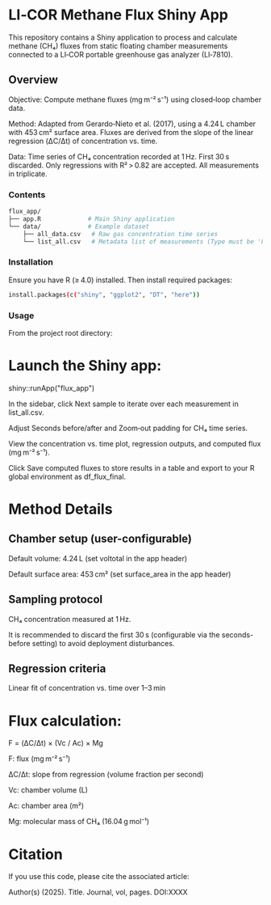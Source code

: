 # LI‑COR Methane Flux Shiny App

This repository contains a Shiny application to process and calculate methane (CH₄) fluxes from static floating chamber measurements connected to a LI‑COR portable greenhouse gas analyzer (LI‑7810).

## Overview

Objective: Compute methane fluxes (mg m⁻² s⁻¹) using closed‑loop chamber data.

Method: Adapted from Gerardo‑Nieto et al. (2017), using a 4.24 L chamber with 453 cm² surface area. Fluxes are derived from the slope of the linear regression (ΔC/Δt) of concentration vs. time.

Data: Time series of CH₄ concentration recorded at 1 Hz. First 30 s discarded. Only regressions with R² > 0.82 are accepted. All measurements in triplicate.

### Contents
```bash
flux_app/
├── app.R             # Main Shiny application
└── data/             # Example dataset
    ├── all_data.csv   # Raw gas concentration time series
    └── list_all.csv   # Metadata list of measurements (Type must be 'Flux')
```
### Installation

Ensure you have R (≥ 4.0) installed. Then install required packages:
```bash
install.packages(c("shiny", "ggplot2", "DT", "here"))
```
### Usage

From the project root directory:

# Launch the Shiny app:
shiny::runApp("flux_app")

In the sidebar, click Next sample to iterate over each measurement in list_all.csv.

Adjust Seconds before/after and Zoom‑out padding for CH₄ time series.

View the concentration vs. time plot, regression outputs, and computed flux (mg m⁻² s⁻¹).

Click Save computed fluxes to store results in a table and export to your R global environment as df_flux_final.

# Method Details

## Chamber setup (user-configurable)

Default volume: 4.24 L (set voltotal in the app header)

Default surface area: 453 cm² (set surface_area in the app header)

## Sampling protocol

CH₄ concentration measured at 1 Hz.

It is recommended to discard the first 30 s (configurable via the seconds-before setting) to avoid deployment disturbances.

## Regression criteria

Linear fit of concentration vs. time over 1–3 min

# Flux calculation:

F = (ΔC/Δt) × (Vc / Ac) × Mg

F: flux (mg m⁻² s⁻¹)

ΔC/Δt: slope from regression (volume fraction per second)

Vc: chamber volume (L)

Ac: chamber area (m²)

Mg: molecular mass of CH₄ (16.04 g mol⁻¹)

# Citation

If you use this code, please cite the associated article:

Author(s) (2025). Title. Journal, vol, pages. DOI:XXXX
